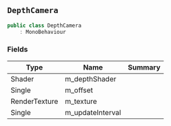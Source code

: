 ## `DepthCamera`

```csharp
public class DepthCamera
    : MonoBehaviour

```

### Fields

| Type | Name | Summary | 
| --- | --- | --- | 
| Shader | m_depthShader |  | 
| Single | m_offset |  | 
| RenderTexture | m_texture |  | 
| Single | m_updateInterval |  | 


